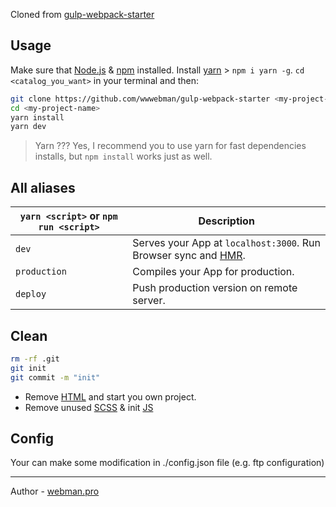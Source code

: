 Cloned from [gulp-webpack-starter](https://github.com/wwwebman/gulp-webpack-starter)

## Usage

Make sure that [Node.js](https://nodejs.org/) & [npm](https://www.npmjs.com/) installed. Install [yarn](https://yarnpkg.com) > `npm i yarn -g`.
`cd <catalog_you_want>` in your terminal and then:

```bash
git clone https://github.com/wwwebman/gulp-webpack-starter <my-project-name>
cd <my-project-name>
yarn install
yarn dev
```

> Yarn ???
> Yes, I recommend you to use yarn for fast dependencies installs, but `npm install` works just as well.

## All aliases

|`yarn <script>` or `npm run <script>`|Description|
|------------------|-----------|
|`dev`|Serves your App at `localhost:3000`. Run Browser sync and [HMR](https://webpack.github.io/docs/hot-module-replacement.html).|
|`production`|Compiles your App for production.|
|`deploy`|Push production version on remote server.|


## Clean
```bash
rm -rf .git
git init
git commit -m "init" 
```
* Remove [HTML](https://github.com/wwwebman/gulp-webpack-starter/tree/master/dev/html) and start you own project.
* Remove unused [SCSS](https://github.com/wwwebman/gulp-webpack-starter/tree/master/dev/sass/parts) & init [JS](https://github.com/wwwebman/gulp-webpack-starter/tree/master/dev/js/modules)


## Config
Your can make some modification in ./config.json file (e.g. ftp configuration)

---
Author - [webman.pro](http://webman.pro/)
